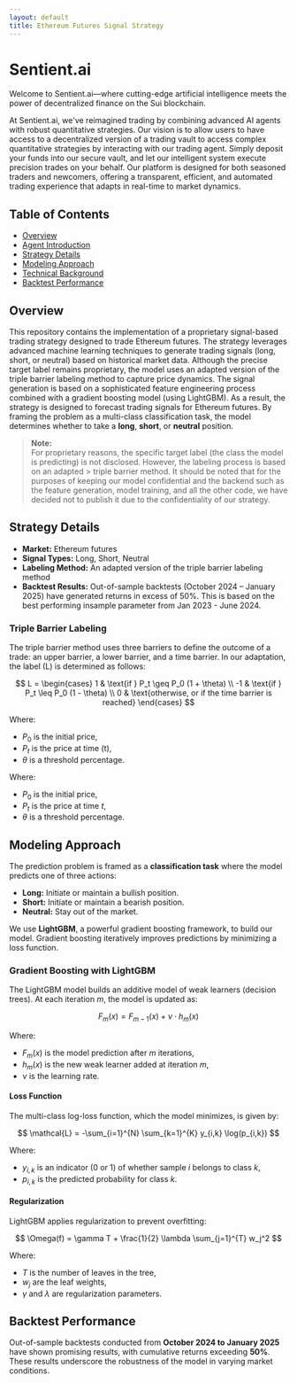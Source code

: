 ```yaml
---
layout: default
title: Ethereum Futures Signal Strategy
---
```


# Sentient.ai

Welcome to Sentient.ai—where cutting-edge artificial intelligence meets the power of decentralized finance on the Sui blockchain.

At Sentient.ai, we've reimagined trading by combining advanced AI agents with robust quantitative strategies. Our vision is to allow users to have access to a decentralized version of a trading vault to access complex quantitative strategies by interacting with our trading agent. Simply deposit your funds into our secure vault, and let our intelligent system execute precision trades on your behalf. Our platform is designed for both seasoned traders and newcomers, offering a transparent, efficient, and automated trading experience that adapts in real-time to market dynamics.

## Table of Contents

- [Overview](#overview)
- [Agent Introduction](#agent-introduction)
- [Strategy Details](#strategy-details)
- [Modeling Approach](#modeling-approach)
- [Technical Background](#technical-background)
- [Backtest Performance](#backtest-performance)

## Overview

This repository contains the implementation of a proprietary signal-based trading strategy designed to trade Ethereum futures. The strategy leverages advanced machine learning techniques to generate trading signals (long, short, or neutral) based on historical market data. Although the precise target label remains proprietary, the model uses an adapted version of the triple barrier labeling method to capture price dynamics. The signal generation is based on a sophisticated feature engineering process combined with a gradient boosting model (using LightGBM). As a result, the strategy is designed to forecast trading signals for Ethereum futures. By framing the problem as a multi-class classification task, the model determines whether to take a **long**, **short**, or **neutral** position. 

> **Note:**  
> For proprietary reasons, the specific target label (the class the model is predicting) is not disclosed. However, the labeling process is based on an adapted  > triple barrier method. It should be noted that for the purposes of keeping our model confidential and the backend such as the feature generation, model training, and all the other code, we have decided not to publish it due to the confidentiality of our strategy.



## Strategy Details

- **Market:** Ethereum futures  
- **Signal Types:** Long, Short, Neutral  
- **Labeling Method:** An adapted version of the triple barrier labeling method  
- **Backtest Results:** Out-of-sample backtests (October 2024 – January 2025) have generated returns in excess of 50%. This is based on the best performing insample parameter from Jan 2023 - June 2024.

### Triple Barrier Labeling

The triple barrier method uses three barriers to define the outcome of a trade: an upper barrier, a lower barrier, and a time barrier. In our adaptation, the label \(L\) is determined as follows:

$$
L =
\begin{cases}
1 & \text{if } P_t \geq P_0 (1 + \theta) \\
-1 & \text{if } P_t \leq P_0 (1 - \theta) \\
0 & \text{otherwise, or if the time barrier is reached}
\end{cases}
$$

Where:  
- $P_0$ is the initial price,  
- $P_t$ is the price at time \(t\),  
- $\theta$ is a threshold percentage.

Where:  
- $P_0$ is the initial price,  
- $P_t$ is the price at time $t$,  
- $\theta$ is a threshold percentage.



## Modeling Approach

The prediction problem is framed as a **classification task** where the model predicts one of three actions:
- **Long:** Initiate or maintain a bullish position.
- **Short:** Initiate or maintain a bearish position.
- **Neutral:** Stay out of the market.

We use **LightGBM**, a powerful gradient boosting framework, to build our model. Gradient boosting iteratively improves predictions by minimizing a loss function.

### Gradient Boosting with LightGBM

The LightGBM model builds an additive model of weak learners (decision trees). At each iteration $m$, the model is updated as:

$$
F_m(x) = F_{m-1}(x) + \nu \cdot h_m(x)
$$

Where:
- $F_m(x)$ is the model prediction after $m$ iterations,
- $h_m(x)$ is the new weak learner added at iteration $m$,
- $\nu$ is the learning rate.

#### Loss Function

The multi-class log-loss function, which the model minimizes, is given by:

$$
\mathcal{L} = -\sum_{i=1}^{N} \sum_{k=1}^{K} y_{i,k} \log(p_{i,k})
$$

Where:
- $y_{i,k}$ is an indicator (0 or 1) of whether sample $i$ belongs to class $k$,
- $p_{i,k}$ is the predicted probability for class $k$.

#### Regularization

LightGBM applies regularization to prevent overfitting:

$$
\Omega(f) = \gamma T + \frac{1}{2} \lambda \sum_{j=1}^{T} w_j^2
$$

Where:
- $T$ is the number of leaves in the tree,
- $w_j$ are the leaf weights,
- $\gamma$ and $\lambda$ are regularization parameters.

## Backtest Performance

Out-of-sample backtests conducted from **October 2024 to January 2025** have shown promising results, with cumulative returns exceeding **50%**. These results underscore the robustness of the model in varying market conditions.
